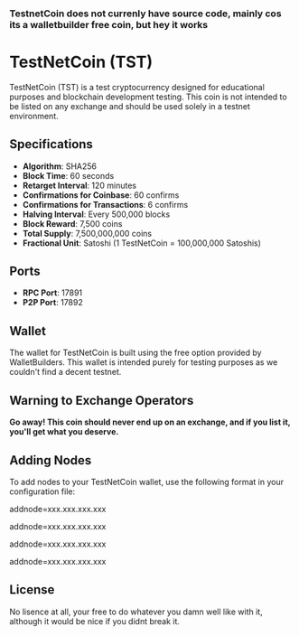 ### TestnetCoin does not currenly have source code, mainly cos its a walletbuilder free coin, but hey it works

# TestNetCoin (TST)

TestNetCoin (TST) is a test cryptocurrency designed for educational purposes and blockchain development testing. This coin is not intended to be listed on any exchange and should be used solely in a testnet environment.

## Specifications

- **Algorithm**: SHA256
- **Block Time**: 60 seconds
- **Retarget Interval**: 120 minutes
- **Confirmations for Coinbase**: 60 confirms
- **Confirmations for Transactions**: 6 confirms
- **Halving Interval**: Every 500,000 blocks
- **Block Reward**: 7,500 coins
- **Total Supply**: 7,500,000,000 coins
- **Fractional Unit**: Satoshi (1 TestNetCoin = 100,000,000 Satoshis)

## Ports

- **RPC Port**: 17891
- **P2P Port**: 17892

## Wallet

The wallet for TestNetCoin is built using the free option provided by WalletBuilders. This wallet is intended purely for testing purposes as we couldn't find a decent testnet.

## Warning to Exchange Operators

**Go away! This coin should never end up on an exchange, and if you list it, you'll get what you deserve.**

## Adding Nodes

To add nodes to your TestNetCoin wallet, use the following format in your configuration file:

addnode=xxx.xxx.xxx.xxx

addnode=xxx.xxx.xxx.xxx

addnode=xxx.xxx.xxx.xxx

addnode=xxx.xxx.xxx.xxx

## License

No lisence at all, your free to do whatever you damn well like with it, although it would be nice if you didnt break it.

